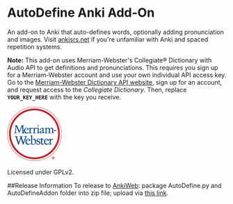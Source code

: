 AutoDefine Anki Add-On
==========

An add-on to Anki that auto-defines words, optionally adding pronunciation and images. Visit [ankisrs.net](http://ankisrs.net/) if you're unfamiliar with Anki and spaced repetition systems.


**Note:** This add-on uses Merriam-Webster's Collegiate® Dictionary with Audio API to get definitions and pronunciations. This requires you sign up for a Merriam-Webster account and use your own individual API access key. Go to the [Merriam-Webster Dictionary API website](http://www.dictionaryapi.com/), sign up for an account, and request access to the *Collegiate Dictionary*. Then, replace **`YOUR_KEY_HERE`** with the key you receive. 

![Merriam-Webster Inc. Logo](AutoDefineAddon/mw-logo-light-background-125x125.png)

Licensed under GPLv2.

##Release Information
To release to [AnkiWeb](https://ankiweb.net):  package AutoDefine.py and AutoDefineAddon folder into zip file; upload via [this link](https://ankiweb.net/shared/upload?id=2136497008).